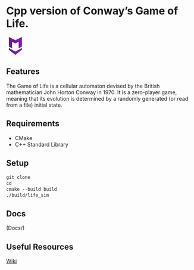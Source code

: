 # Cpp version of Conway’s Game of Life.
![alt text](https://github.com/adam-p/markdown-here/raw/master/src/common/images/icon48.png "Demonstration:")
## Features
The Game of Life is a cellular automaton devised by the British mathematician John Horton Conway in 1970. It is a zero-player game, meaning that its evolution is determined by a randomly generated (or read from a file) initial state.
## Requirements
- CMake
- C++ Standard Library
## Setup
```
git clone 
cd 
cmake --build build
./build/life_sim
```
## Docs
(Docs/)
## Useful Resources
[Wiki](https://en.wikipedia.org/wiki/Conway%27s_Game_of_Life)